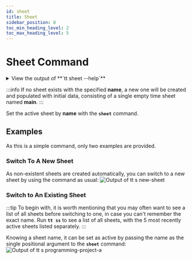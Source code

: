 ```yaml
---
id: sheet
title: Sheet
sidebar_position: 8
toc_min_heading_level: 2
toc_max_heading_level: 5
---
```


# Sheet Command

<details>
  <summary>
    View the output of **`tt sheet --help`**
  </summary>
  <div>

    ```
    track-time-cli sheet [name]

    Switch to or delete a sheet by name

    Options:
          --version        Show version number                             [boolean]
      -d, --delete, --del  Delete the specified time sheet or time sheet entry
                                                                           [boolean]
      -n, --name           New name to apply to specified time sheet        [string]
          --help           Show help                                       [boolean]
    ```

  </div>
</details>

:::info
If no sheet exists with the specified **name**, a new one will be created and
populated with initial data, consisting of a single empty time sheet named
**main**.
:::

Set the active sheet by **name** with the **`sheet`** command.

## Examples

As this is a simple command, only two examples are provided.

### Switch To A New Sheet

As non-existent sheets are created automatically, you can switch to a new sheet
by using the command as usual:
![Output of `tt s new-sheet`](/img/terminal_screenshots/tt_s_new.svg)

### Switch to An Existing Sheet

:::tip
To begin with, it is worth mentioning that you may often want to see a list of
all sheets before switching to one, in case you can't remember the exact name.
Run **`tt ss`** to see a list of all sheets, with the 5 most recently active
sheets listed separately.
:::

Knowing a sheet name, it can be set as active by passing the name as the single
positional argument to the **`sheet`** command:
![Output of `tt s programming-project-a`](/img/terminal_screenshots/tt_s_existing.svg)
